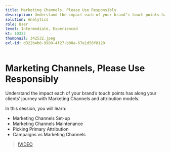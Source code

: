 ```yaml
---
title: Marketing Channels, Please Use Responsibly
description: Understand the impact each of your brand’s touch points has along your clients’ journey with Marketing Channels and attribution models.In this session, you wil… (Descriptions should be between 60 and 160 characters)
solution: Analytics
role: User
level: Intermediate, Experienced
kt: 10322
thumbnail: 342532.jpeg
exl-id: d322b4b8-9980-4f27-b08a-67e1d56f8120
---
```

# Marketing Channels, Please Use Responsibly

Understand the impact each of your brand’s touch points has along your clients’ journey with Marketing Channels and attribution models.

In this session, you will learn:

* Marketing Channels Set-up
* Marketing Channels Maintenance
* Picking Primary Attribution
* Campaigns vs Marketing Channels

>[!VIDEO](https://video.tv.adobe.com/v/342532/?quality=12&learn=on)
